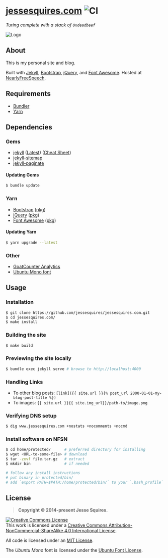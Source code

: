 # [jessesquires.com](https://www.jessesquires.com) ![CI](https://github.com/jessesquires/jessesquires.com/workflows/CI/badge.svg)

*Turing complete with a stack of `0xdeadbeef`*

![Logo](https://www.jessesquires.com/ico/favicon-180-precomposed.png)

## About

This is my personal site and blog.

Built with [Jekyll](https://jekyllrb.com), [Bootstrap](https://getbootstrap.com), [jQuery](https://jquery.com), and [Font Awesome](https://fontawesome.com). Hosted at [NearlyFreeSpeech](https://nearlyfreespeech.net).

## Requirements

- [Bundler](https://bundler.io)
- [Yarn](https://yarnpkg.com/en/)

## Dependencies

### Gems

- [jekyll](https://jekyllrb.com) ([Latest](https://github.com/jekyll/jekyll/releases/latest)) ([Cheat Sheet](https://learn.cloudcannon.com/jekyll-cheat-sheet/))
- [jekyll-sitemap](https://github.com/jekyll/jekyll-sitemap)
- [jekyll-paginate](https://github.com/jekyll/jekyll-paginate)

#### Updating Gems

```bash
$ bundle update
```

### Yarn

- [Bootstrap](https://getbootstrap.com) ([pkg](https://yarnpkg.com/en/package/bootstrap))
- [jQuery](https://jquery.com) ([pkg](https://yarnpkg.com/en/package/jquery))
- [Font Awesome](https://fortawesome.github.io/Font-Awesome/) ([pkg](https://yarnpkg.com/en/package/font-awesome))

#### Updating Yarn

```bash
$ yarn upgrade --latest
```

### Other

- [GoatCounter Analytics](https://www.goatcounter.com)
- [Ubuntu Mono font](https://www.google.com/fonts/specimen/Ubuntu+Mono)

## Usage

### Installation

```bash
$ git clone https://github.com/jessesquires/jessesquires.com.git
$ cd jessesquires.com/
$ make install
```

### Building the site

```bash
$ make build
```

### Previewing the site locally

```bash
$ bundle exec jekyll serve # browse to http://localhost:4000
```

### Handling Links

- To other blog posts: `[link]({{ site.url }}{% post_url 2000-01-01-my-blog-post-title %})`
- To images: `{{ site.url }}{{ site.img_url}}/path-to/image.png`

### Verifying DNS setup

```bash
$ dig www.jessesquires.com +nostats +nocomments +nocmd
```

### Install software on NFSN

```bash
$ cd home/protected/      # preferred directory for installing
$ wget <URL-to-some-file> # download
$ tar -zxvf file.tar.gz   # extract
$ mkdir bin               # if needed

# follow any install instructions
# put binary in protected/bin/
# add `export PATH=$PATH:/home/protected/bin/` to your `.bash_profile`
```

## License

> **Copyright &copy; 2014-present Jesse Squires.**

<a rel="license" href="https://creativecommons.org/licenses/by-nc-sa/4.0/"><img alt="Creative Commons License" style="border-width:0" src="https://i.creativecommons.org/l/by-nc-sa/4.0/88x31.png" /></a><br />This work is licensed under a <a rel="license" href="https://creativecommons.org/licenses/by-nc-sa/4.0/">Creative Commons Attribution-NonCommercial-ShareAlike 4.0 International License</a>.

All code is licensed under an [MIT License](https://opensource.org/licenses/MIT).

The *Ubuntu Mono* font is licensed under the [Ubuntu Font License](http://font.ubuntu.com/ufl/).
